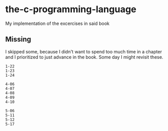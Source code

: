 # the-c-programming-language
My implementation of the excercises in said book
## Missing
I skipped some, because I didn't want to spend too much time in a chapter and I prioritized to just advance in the book. Some day I might revisit these.
```
1-22
1-23
1-24

4-06
4-07
4-08
4-09
4-10

5-06
5-11
5-12
5-17
```

